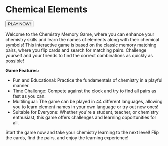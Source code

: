 # Chemical Elements

<button name="button" onclick="https://vehave.github.io/chemical-elements/">PLAY NOW!</button>

Welcome to the Chemistry Memory Game, where you can enhance your chemistry skills and learn the names of elements along with their chemical symbols! This interactive game is based on the classic memory matching pairs, where you flip cards and search for matching pairs. Challenge yourself and your friends to find the correct combinations as quickly as possible!

**Game Features:**

- Fun and Educational: Practice the fundamentals of chemistry in a playful manner.
- Time Challenge: Compete against the clock and try to find all pairs as fast as you can.
- Multilingual: The game can be played in 44 different languages, allowing you to learn element names in your own language or try out new ones!
- Suitable for Everyone: Whether you're a student, teacher, or chemistry enthusiast, this game offers challenges and learning opportunities for all.

Start the game now and take your chemistry learning to the next level! Flip the cards, find the pairs, and enjoy the learning experience!
